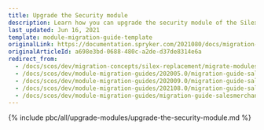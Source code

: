 ```yaml
---
title: Upgrade the Security module
description: Learn how you can upgrade the security module of the Silex Migration within your Spryker based projects.
last_updated: Jun 16, 2021
template: module-migration-guide-template
originalLink: https://documentation.spryker.com/2021080/docs/migration-guide-security
originalArticleId: a698e3bd-0688-480c-a2de-d37de8314e6a
redirect_from:
  - /docs/scos/dev/migration-concepts/silex-replacement/migrate-modules/migrate-the-security-module.html
  - /docs/scos/dev/module-migration-guides/202005.0/migration-guide-salesmerchantconnector.html
  - /docs/scos/dev/module-migration-guides/202009.0/migration-guide-salesmerchantconnector.html
  - /docs/scos/dev/module-migration-guides/202108.0/migration-guide-salesmerchantconnector.html
  - /docs/scos/dev/module-migration-guides/migration-guide-salesmerchantconnector.html
---
```


{% include pbc/all/upgrade-modules/upgrade-the-security-module.md %} <!-- To edit, see /_includes/pbc/all/upgrade-modules/upgrade-the-security-module.md -->
